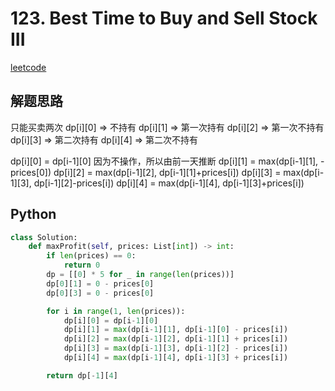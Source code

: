 # 123. Best Time to Buy and Sell Stock III
[leetcode](https://leetcode.com/problems/best-time-to-buy-and-sell-stock-iii/description/)

## 解题思路
只能买卖两次
dp[i][0] => 不持有
dp[i][1] => 第一次持有
dp[i][2] => 第一次不持有
dp[i][3] => 第二次持有
dp[i][4] => 第二次不持有

dp[i][0] = dp[i-1][0] 因为不操作，所以由前一天推断
dp[i][1] = max(dp[i-1][1], -prices[0])
dp[i][2] = max(dp[i-1][2], dp[i-1][1]+prices[i])
dp[i][3] = max(dp[i-1][3], dp[i-1][2]-prices[i])
dp[i][4] = max(dp[i-1][4], dp[i-1][3]+prices[i])

## Python
```python
class Solution:
    def maxProfit(self, prices: List[int]) -> int:
        if len(prices) == 0:
            return 0
        dp = [[0] * 5 for _ in range(len(prices))]
        dp[0][1] = 0 - prices[0]
        dp[0][3] = 0 - prices[0]

        for i in range(1, len(prices)):
            dp[i][0] = dp[i-1][0]
            dp[i][1] = max(dp[i-1][1], dp[i-1][0] - prices[i])
            dp[i][2] = max(dp[i-1][2], dp[i-1][1] + prices[i])
            dp[i][3] = max(dp[i-1][3], dp[i-1][2] - prices[i])
            dp[i][4] = max(dp[i-1][4], dp[i-1][3] + prices[i])

        return dp[-1][4]
```